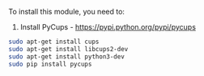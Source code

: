 To install this module, you need to:

1.  Install PyCups - <https://pypi.python.org/pypi/pycups>

``` bash
sudo apt-get install cups
sudo apt-get install libcups2-dev
sudo apt-get install python3-dev
sudo pip install pycups
```
